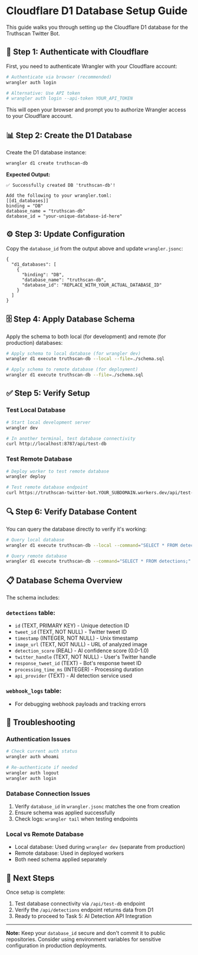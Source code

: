 # Cloudflare D1 Database Setup Guide

This guide walks you through setting up the Cloudflare D1 database for the Truthscan Twitter Bot.

## 🔐 Step 1: Authenticate with Cloudflare

First, you need to authenticate Wrangler with your Cloudflare account:

```bash
# Authenticate via browser (recommended)
wrangler auth login

# Alternative: Use API token
# wrangler auth login --api-token YOUR_API_TOKEN
```

This will open your browser and prompt you to authorize Wrangler access to your Cloudflare account.

## 📊 Step 2: Create the D1 Database

Create the D1 database instance:

```bash
wrangler d1 create truthscan-db
```

**Expected Output:**
```
✅ Successfully created DB 'truthscan-db'!

Add the following to your wrangler.toml:
[[d1_databases]]
binding = "DB"
database_name = "truthscan-db"
database_id = "your-unique-database-id-here"
```

## ⚙️ Step 3: Update Configuration

Copy the `database_id` from the output above and update `wrangler.jsonc`:

```jsonc
{
  "d1_databases": [
    {
      "binding": "DB",
      "database_name": "truthscan-db",
      "database_id": "REPLACE_WITH_YOUR_ACTUAL_DATABASE_ID"
    }
  ]
}
```

## 🗄️ Step 4: Apply Database Schema

Apply the schema to both local (for development) and remote (for production) databases:

```bash
# Apply schema to local database (for wrangler dev)
wrangler d1 execute truthscan-db --local --file=./schema.sql

# Apply schema to remote database (for deployment)
wrangler d1 execute truthscan-db --file=./schema.sql
```

## ✅ Step 5: Verify Setup

### Test Local Database
```bash
# Start local development server
wrangler dev

# In another terminal, test database connectivity
curl http://localhost:8787/api/test-db
```

### Test Remote Database
```bash
# Deploy worker to test remote database
wrangler deploy

# Test remote database endpoint
curl https://truthscan-twitter-bot.YOUR_SUBDOMAIN.workers.dev/api/test-db
```

## 🔍 Step 6: Verify Database Content

You can query the database directly to verify it's working:

```bash
# Query local database
wrangler d1 execute truthscan-db --local --command="SELECT * FROM detections;"

# Query remote database  
wrangler d1 execute truthscan-db --command="SELECT * FROM detections;"
```

## 📋 Database Schema Overview

The schema includes:

### `detections` table:
- `id` (TEXT, PRIMARY KEY) - Unique detection ID
- `tweet_id` (TEXT, NOT NULL) - Twitter tweet ID
- `timestamp` (INTEGER, NOT NULL) - Unix timestamp
- `image_url` (TEXT, NOT NULL) - URL of analyzed image
- `detection_score` (REAL) - AI confidence score (0.0-1.0)
- `twitter_handle` (TEXT, NOT NULL) - User's Twitter handle
- `response_tweet_id` (TEXT) - Bot's response tweet ID
- `processing_time_ms` (INTEGER) - Processing duration
- `api_provider` (TEXT) - AI detection service used

### `webhook_logs` table:
- For debugging webhook payloads and tracking errors

## 🚨 Troubleshooting

### Authentication Issues
```bash
# Check current auth status
wrangler auth whoami

# Re-authenticate if needed
wrangler auth logout
wrangler auth login
```

### Database Connection Issues
1. Verify `database_id` in `wrangler.jsonc` matches the one from creation
2. Ensure schema was applied successfully
3. Check logs: `wrangler tail` when testing endpoints

### Local vs Remote Database
- Local database: Used during `wrangler dev` (separate from production)
- Remote database: Used in deployed workers
- Both need schema applied separately

## 🎯 Next Steps

Once setup is complete:
1. Test database connectivity via `/api/test-db` endpoint
2. Verify the `/api/detections` endpoint returns data from D1
3. Ready to proceed to Task 5: AI Detection API Integration

---

**Note:** Keep your `database_id` secure and don't commit it to public repositories. Consider using environment variables for sensitive configuration in production deployments. 